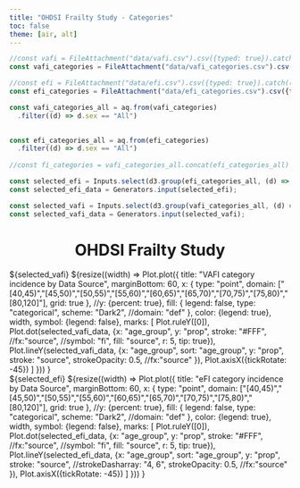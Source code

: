 ```yaml
---
title: "OHDSI Frailty Study - Categories"
toc: false
theme: [air, alt]
---
```




```js
//const vafi = FileAttachment("data/vafi.csv").csv({typed: true}).catch(() => console.error("unable to load vafi csv"));
const vafi_categories = FileAttachment("data/vafi_categories.csv").csv({typed: true}).catch(() => console.error("unable to load vafi_categories csv"));

//const efi = FileAttachment("data/efi.csv").csv({typed: true}).catch(() => console.error("unable to load vafi csv"));
const efi_categories = FileAttachment("data/efi_categories.csv").csv({typed: true}).catch(() => console.error("unable to load efi_categories csv"));
```

```js
const vafi_categories_all = aq.from(vafi_categories)
  .filter((d) => d.sex == "All")

  
const efi_categories_all = aq.from(efi_categories)
  .filter((d) => d.sex == "All")
  
//const fi_categories = vafi_categories_all.concat(efi_categories_all)
```

```js
const selected_efi = Inputs.select(d3.group(efi_categories_all, (d) => d.category),{label: "Select Category"});
const selected_efi_data = Generators.input(selected_efi);

const selected_vafi = Inputs.select(d3.group(vafi_categories_all, (d) => d.category),{label: "Select Category"});
const selected_vafi_data = Generators.input(selected_vafi);
```

<center><h1>OHDSI Frailty Study</h1></center>

<div class="grid grid-cols-2">

  <div class="card">
  ${selected_vafi}
  ${resize((width) => 
    Plot.plot({
      title: "VAFI category incidence by Data Source",
      marginBottom: 60,
      x: {
           type: "point",
           domain: ["[40,45)","[45,50)","[50,55)","[55,60)","[60,65)","[65,70)","[70,75)","[75,80)","[80,120]"],
           grid: true
        },
      //y: {percent: true},
      fill: {
                legend: false,
                type: "categorical",
                scheme: "Dark2",
                //domain: "def"
              },
      color: {legend: true},
      width,
      symbol: {legend: false},
      marks: [
         Plot.ruleY([0]),
         Plot.dot(selected_vafi_data, {x: "age_group",
                                    y: "prop",
                                    stroke: "#FFF",
                                    //fx:"source",
                                    //symbol: "fi",
                                    fill: "source",
                                    r: 5,
                                    tip: true}),
        Plot.lineY(selected_vafi_data, {x: "age_group",
                                   sort: "age_group",
                                    y: "prop",
                                    stroke: "source",
                                    strokeOpacity: 0.5,
                                    //fx:"source"
                                    }),
        Plot.axisX({tickRotate: -45})
        ]
    }))
  }
  
  </div>
  
  
  <div class="card">
  ${selected_efi}
  ${resize((width) => 
    Plot.plot({
      title: "eFI category incidence by Data Source",
      marginBottom: 60,
      x: {
           type: "point",
           domain: ["[40,45)","[45,50)","[50,55)","[55,60)","[60,65)","[65,70)","[70,75)","[75,80)","[80,120]"],
           grid: true
        },
      //y: {percent: true},
      fill: {
                legend: false,
                type: "categorical",
                scheme: "Dark2",
                //domain: "def"
              },
      color: {legend: true},
      width,
      symbol: {legend: false},
      marks: [
         Plot.ruleY([0]),
        Plot.dot(selected_efi_data, {x: "age_group",
                                    y: "prop",
                                    stroke: "#FFF",
                                    //fx:"source",
                                    //symbol: "fi",
                                    fill: "source",
                                    r: 5,
                                    tip: true}),
        Plot.lineY(selected_efi_data, {x: "age_group",
                                   sort: "age_group",
                                    y: "prop",
                                    stroke: "source",
                                    //strokeDasharray: "4, 6",
                                    strokeOpacity: 0.5,
                                    //fx:"source"
                                    }),
        Plot.axisX({tickRotate: -45})
        ]
    }))
  }
  
  </div>
  
</div>
